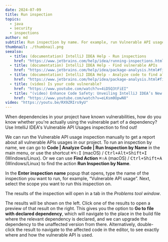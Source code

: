 ```yaml
---
date: 2024-07-09
title: Run inspection
topics:
  - java
  - security
  - inspections
author: md
subtitle: Run inspection by name. For example, run Vulnerable API usage to see where the vulnerable API of external dependencies is used in your code.
thumbnail: ./thumbnail.png
seealso:
  - title: (documentation) IntelliJ IDEA Help - Run inspections
    href: "https://www.jetbrains.com/help/idea/running-inspections.html"
  - title: (documentation) IntelliJ IDEA Help - Find vulnerable APIs
    href: "https://www.jetbrains.com/help/idea/package-analysis.html#find-vulnerable-api"
  - title: (documentation) IntelliJ IDEA Help - Analyze code to find all vulnerable dependencies
    href: "https://www.jetbrains.com/help/idea/package-analysis.html#find-vulnerable-api"
  - title: (video) Is your code vulnerable?
    href: "https://www.youtube.com/watch?v=4iD5Q3tFiEI"
  - title: "(video) Enhance Code Safety: Unveiling IntelliJ IDEA’s New Exploitable Path Feature"
    href: "https://www.youtube.com/watch?v=eLKsm0OpwN8"
video: "https://youtu.be/RX9ZRIrs9yU"
---
```


When dependencies in your project have known vulnerabilities, how do you know whether you're actually using the vulnerable part of a dependency? Use IntelliJ IDEA's Vulnerable API Usages inspection to find out!

We can run the Vulnerable API usage inspection manually to get a report about all vulnerable APIs usages in our project. To run an inspection by name, we can go to **Code | Analyze Code | Run Inspection by Name** in the main menu, or use the shortcut <kbd>⌘⌥⇧I</kbd> (macOS) / <kbd>Ctrl+Alt+Shift+I</kbd> (Windows/Linux).
Or we can use **Find Action** <kbd>⌘⇧A</kbd> (macOS) / <kbd>Ctrl+Shift+A</kbd> (Windows/Linux) to find the action **Run Inspection by Name**.

In the **Enter inspection name** popup that opens, type the name of the inspection you want to run, for example, “Vulnerable API usage”.
Next, select the scope you want to run this inspection on.

The results of the inspection will open in a tab in the _Problems tool window_.

The results will be shown on the left. Click one of the results to open a preview of that result on the right. This gives you the option to **Go to file with declared dependency**, which will navigate to the place in the build file where the relevant dependency is declared, and we can upgrade the dependency to the unaffected version from there. Alternatively, double-click the result to navigate to the affected code in the editor, to see exactly where and how the vulnerable API is used.
